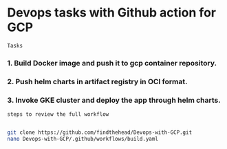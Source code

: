 # Devops tasks with Github action for GCP #

`Tasks`
### 1. Build Docker image and push it to gcp container repository.

### 2. Push helm charts in artifact registry in OCI format.

### 3. Invoke GKE cluster and deploy the app through helm charts.


`steps to review the full workflow`
```bash

git clone https://github.com/findthehead/Devops-with-GCP.git
nano Devops-with-GCP/.github/workflows/build.yaml

```
